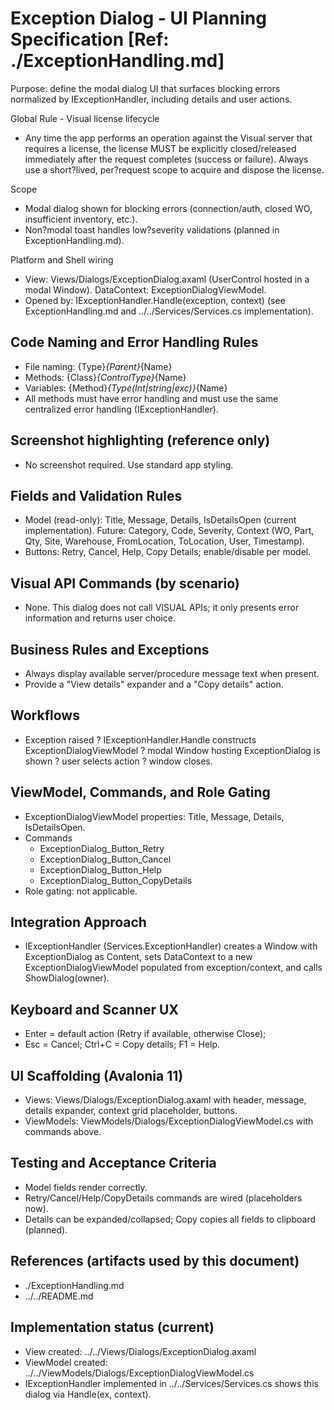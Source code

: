 # Exception Dialog - UI Planning Specification [Ref: ./ExceptionHandling.md]

Purpose: define the modal dialog UI that surfaces blocking errors normalized by IExceptionHandler, including details and user actions.

Global Rule - Visual license lifecycle
- Any time the app performs an operation against the Visual server that requires a license, the license MUST be explicitly closed/released immediately after the request completes (success or failure). Always use a short?lived, per?request scope to acquire and dispose the license.

Scope
- Modal dialog shown for blocking errors (connection/auth, closed WO, insufficient inventory, etc.).
- Non?modal toast handles low?severity validations (planned in ExceptionHandling.md).

Platform and Shell wiring
- View: Views/Dialogs/ExceptionDialog.axaml (UserControl hosted in a modal Window). DataContext: ExceptionDialogViewModel.
- Opened by: IExceptionHandler.Handle(exception, context) (see ExceptionHandling.md and ../../Services/Services.cs implementation).

## Code Naming and Error Handling Rules
- File naming: {Type}_{Parent}_{Name}
- Methods: {Class}_{ControlType}_{Name}
- Variables: {Method}_{Type(Int|string|exc)}_{Name}
- All methods must have error handling and must use the same centralized error handling (IExceptionHandler).

## Screenshot highlighting (reference only)
- No screenshot required. Use standard app styling.

## Fields and Validation Rules
- Model (read-only): Title, Message, Details, IsDetailsOpen (current implementation). Future: Category, Code, Severity, Context (WO, Part, Qty, Site, Warehouse, FromLocation, ToLocation, User, Timestamp).
- Buttons: Retry, Cancel, Help, Copy Details; enable/disable per model.

## Visual API Commands (by scenario)
- None. This dialog does not call VISUAL APIs; it only presents error information and returns user choice.

## Business Rules and Exceptions
- Always display available server/procedure message text when present.
- Provide a "View details" expander and a "Copy details" action.

## Workflows
- Exception raised ? IExceptionHandler.Handle constructs ExceptionDialogViewModel ? modal Window hosting ExceptionDialog is shown ? user selects action ? window closes.

## ViewModel, Commands, and Role Gating
- ExceptionDialogViewModel properties: Title, Message, Details, IsDetailsOpen.
- Commands
  - ExceptionDialog_Button_Retry
  - ExceptionDialog_Button_Cancel
  - ExceptionDialog_Button_Help
  - ExceptionDialog_Button_CopyDetails
- Role gating: not applicable.

## Integration Approach
- IExceptionHandler (Services.ExceptionHandler) creates a Window with ExceptionDialog as Content, sets DataContext to a new ExceptionDialogViewModel populated from exception/context, and calls ShowDialog(owner).

## Keyboard and Scanner UX
- Enter = default action (Retry if available, otherwise Close);
- Esc = Cancel; Ctrl+C = Copy details; F1 = Help.

## UI Scaffolding (Avalonia 11)
- Views: Views/Dialogs/ExceptionDialog.axaml with header, message, details expander, context grid placeholder, buttons.
- ViewModels: ViewModels/Dialogs/ExceptionDialogViewModel.cs with commands above.

## Testing and Acceptance Criteria
- Model fields render correctly.
- Retry/Cancel/Help/CopyDetails commands are wired (placeholders now).
- Details can be expanded/collapsed; Copy copies all fields to clipboard (planned).

## References (artifacts used by this document)
- ./ExceptionHandling.md
- ../../README.md

## Implementation status (current)
- View created: ../../Views/Dialogs/ExceptionDialog.axaml
- ViewModel created: ../../ViewModels/Dialogs/ExceptionDialogViewModel.cs
- IExceptionHandler implemented in ../../Services/Services.cs shows this dialog via Handle(ex, context).